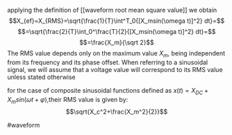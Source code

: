 applying the definition of [[waveform root mean square value]] we obtain
$$X_{ef}=X_{RMS}=\sqrt{\frac{1}{T}\int^T_0{[X_msin(\omega t)]^2} dt}=$$
$$=\sqrt{\frac{2}{T}\int_0^\frac{T}{2}{[X_msin(\omega t)]^2} dt}=$$
$$=\frac{X_m}{\sqrt 2}$$
The RMS value depends only on the maximum value $X_m$, being independent from its frequency and its phase offset. When referring to a sinusoidal signal, we will assume that a voltage value will correspond to its RMS value unless stated otherwise

for the case of composite sinusoidal functions defined as $x(t) =X_{DC}+X_msin(ωt+φ)$,their RMS value is given by:
$$\sqrt{X_c^2+\frac{X_m^2}{2}}$$


#waveform 